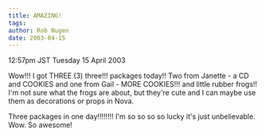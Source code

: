 ```yaml
---
title: AMAZING!
tags: 
author: Rob Nugen
date: 2003-04-15
---
```


<p class=date>12:57pm JST Tuesday 15 April 2003</p>

<p>Wow!!!  I got THREE (3) three!!!  packages today!!  Two from
Janette - a CD and COOKIES and one from Gail - MORE COOKIES!!!  and
little rubber frogs!!  I'm not sure what the frogs are about, but
they're cute and I can maybe use them as decorations or props in
Nova.</p>

<p>Three packages in one day!!!!!!!!  I'm so so so so lucky it's just
unbelievable.  Wow.  So awesome!</p>
